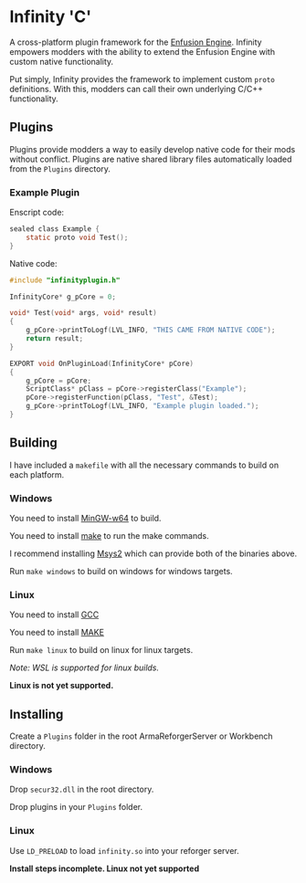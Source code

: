 # Infinity 'C'

A cross-platform plugin framework for the [Enfusion Engine](#). Infinity empowers modders with the ability to extend the Enfusion Engine with custom native functionality. 

Put simply, Infinity provides the framework to implement custom `proto` definitions. With this, modders can call their own underlying C/C++ functionality.

## Plugins 

Plugins provide modders a way to easily develop native code for their mods without conflict. Plugins are native shared library files automatically loaded from the `Plugins` directory.

### Example Plugin

Enscript code:

```c
sealed class Example {
	static proto void Test();
}
```

Native code:

```c
#include "infinityplugin.h"

InfinityCore* g_pCore = 0;

void* Test(void* args, void* result)
{
	g_pCore->printToLogf(LVL_INFO, "THIS CAME FROM NATIVE CODE");
	return result;
}

EXPORT void OnPluginLoad(InfinityCore* pCore)
{
    g_pCore = pCore;
    ScriptClass* pClass = pCore->registerClass("Example");
    pCore->registerFunction(pClass, "Test", &Test);
    g_pCore->printToLogf(LVL_INFO, "Example plugin loaded.");
}
```

## Building

I have included a `makefile` with all the necessary commands to build on each platform.

### Windows

You need to install [MinGW-w64](https://www.mingw-w64.org/downloads/) to build.

You need to install [make](#) to run the make commands.

I recommend installing [Msys2](https://www.msys2.org/) which can provide both of the binaries above.

Run `make windows` to build on windows for windows targets.

### Linux

You need to install [GCC](#)

You need to install [MAKE](#)

Run `make linux` to build on linux for linux targets.

_Note: WSL is supported for linux builds._

__Linux is not yet supported.__

## Installing

Create a `Plugins` folder in the root ArmaReforgerServer or Workbench directory.

### Windows

Drop `secur32.dll` in the root directory.

Drop plugins in your `Plugins` folder.

### Linux

Use `LD_PRELOAD` to load `infinity.so` into your reforger server.

__Install steps incomplete. Linux not yet supported__

